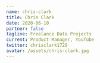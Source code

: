 ```yaml
---
name: chris-clark
title: Chris Clark
date: 2020-06-10
partner: false
tagline: Freelance Data Projects
current: Product Manager, YouTube
twitter: chrisclark1729
avatar: /assets/chris-clark.jpg
---
```

